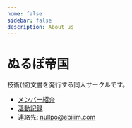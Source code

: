 ```yaml
---
home: false
sidebar: false
description: About us
---
```


# ぬるぽ帝国
技術(怪)文書を発行する同人サークルです。

- [メンバー紹介](/members/)
- [活動記録](/activities/)
- 連絡先: [nullpo@ebiiim.com](mailto:nullpo@ebiiim.com)
